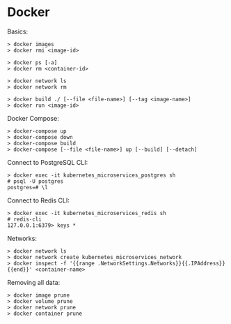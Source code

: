 # Docker

Basics:

```CMD
> docker images
> docker rmi <image-id>

> docker ps [-a]
> docker rm <container-id>

> docker network ls
> docker network rm

> docker build ./ [--file <file-name>] [--tag <image-name>]
> docker run <image-id>
```

Docker Compose:

```CMD
> docker-compose up
> docker-compose down
> docker-compose build
> docker-compose [--file <file-name>] up [--build] [--detach]
```

Connect to PostgreSQL CLI:

```CMD
> docker exec -it kubernetes_microservices_postgres sh
# psql -U postgres
postgres=# \l
```

Connect to Redis CLI:

```CMD
> docker exec -it kubernetes_microservices_redis sh
# redis-cli
127.0.0.1:6379> keys *
```

Networks:

```CMD
> docker network ls
> docker network create kubernetes_microservices_network
> docker inspect -f '{{range .NetworkSettings.Networks}}{{.IPAddress}}{{end}}' <container-name>
```

Removing all data:

```CMD
> docker image prune
> docker volume prune
> docker network prune
> docker container prune
```
